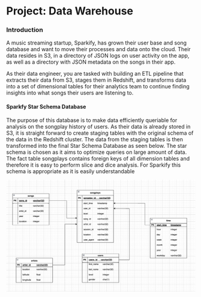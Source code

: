 # Project: Data Warehouse

### Introduction
A music streaming startup, Sparkify, has grown their user base and song database and want to move their processes and data onto the cloud. Their data resides in S3, in a directory of JSON logs on user activity on the app, as well as a directory with JSON metadata on the songs in their app.

As their data engineer, you are tasked with building an ETL pipeline that extracts their data from S3, stages them in Redshift, and transforms data into a set of dimensional tables for their analytics team to continue finding insights into what songs their users are listening to.


#### Sparkfy Star Schema Database

The purpose of this database is to make data efficiently queriable for analysis on the songplay history of users. As their data is already stored in S3, it is straight forward to create staging tables with the original schema of the data in the Redshift cluster. The data from the staging tables is then transformed into the final Star Schema Database as seen below. The star schema is chosen as it aims to optimize queries on large amount of data. The fact table songplays contains foreign keys of all dimension tables and therefore it is easy to perform slice and dice analysis. For Sparkify this schema is appropriate as it is easily understandable


![Alt text](image.png)